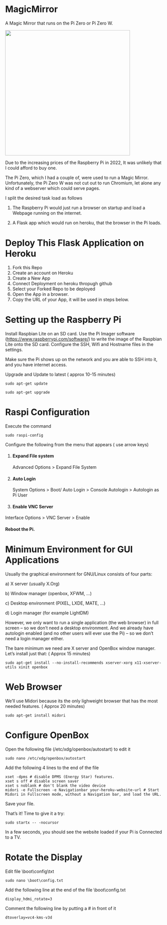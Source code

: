 # MagicMirror
A Magic Mirror that runs on the Pi Zero or Pi Zero W. 



<img src="https://github.com/rupin/PiZeroMagicMirror/raw/main/MagicMirrorImage.jpeg"  height="400" />


Due to the increasing prices of the Raspberry Pi in 2022, It was unlikely that I could afford to buy one. 

The Pi Zero, which I had a couple of, were used to run a Magic Mirror. Unfortunately, the Pi Zero W was not cut out to run Chromium, let alone any kind of a webserver which could serve pages. 

I split the desired task load as follows

1) The Raspberry Pi would just run a browser on startup and load a Webpage running on the internet. 

2) A Flask app which would run on heroku, that the browser in the Pi loads. 



# Deploy This Flask Application on Heroku

1) Fork this Repo
2) Create an account on Heroku
3) Create a New App
4) Connect Deployment on heroku thropugh github
5) Select your Forked Repo to be deployed
6) Open the App in a browser. 
7) Copy the URL of your App, it will be used in steps below.


# Setting up the Raspberry Pi

Install Raspbian Lite on an SD card. Use the Pi Imager software (https://www.raspberrypi.com/software/) to write the image of the Raspbian Lite onto the SD card.
Configure the SSH, Wifi and Hostname files in the settings. 

Make sure the Pi shows up on the network and you are able to SSH into it, and you have internet access. 

Upgrade and Update to latest ( approx 10-15 minutes)

```
sudo apt-get update

sudo apt-get upgrade
```

# Raspi Configuration
Execute the command

```
sudo raspi-config
```

Configure the following from the menu that appears ( use arrow keys)
1) #### Expand File system 

    Advanced Options > Expand File System
    
2) #### Auto Login

     System Options > Boot/ Auto Login > Console Autologin > Autologin as Pi User
     
3) #### Enable VNC Server

  Interface Options > VNC Server > Enable

#### Reboot the Pi.

# Minimum Environment for GUI Applications

Usually the graphical environment for GNU/Linux consists of four parts:

a) X server (usually X.Org)

b) Window manager (openbox, XFWM, …)

c) Desktop environment (PIXEL, LXDE, MATE, …)

d) Login manager (for example LightDM)

However, we only want to run a single application (the web browser) in full screen – so we don’t need a desktop environment. And we already have autologin enabled (and no other users will ever use the Pi) – so we don’t need a login manager either.

The bare minimum we need are X server and OpenBox window manager. Let’s install just that: ( Approx 15 minutes)

```
sudo apt-get install --no-install-recommends xserver-xorg x11-xserver-utils xinit openbox
```

# Web Browser
We’ll use Midori because its the only lighweight browser that has the most needed features. ( Approx 20 minutes)

```
sudo apt-get install midori
```

# Configure OpenBox

Open the following file (/etc/xdg/openbox/autostart) to edit it 
```
sudo nano /etc/xdg/openbox/autostart

```

Add the following 4 lines to the end of the file

```
xset -dpms # disable DPMS (Energy Star) features.
xset s off # disable screen saver
xset s noblank # don't blank the video device
midori -e Fullscreen -e Navigationbar your-heroku-website-url # Start Midori in Fullscreen mode, without a Navigation bar, and load the URL.
```
Save your file. 

That’s it! Time to give it a try:
```
sudo startx -- -nocursor
```

In a few seconds, you should see the website loaded if your Pi is Connected to a TV.

# Rotate the Display
Edit file \boot\config\txt

```
sudo nano \boot\config.txt
```

Add the following line at the end of the file \boot\config.txt
```
display_hdmi_rotate=3
```

Comment the following line by putting a # in front of it
```
dtoverlay=vc4-kms-v3d
```
